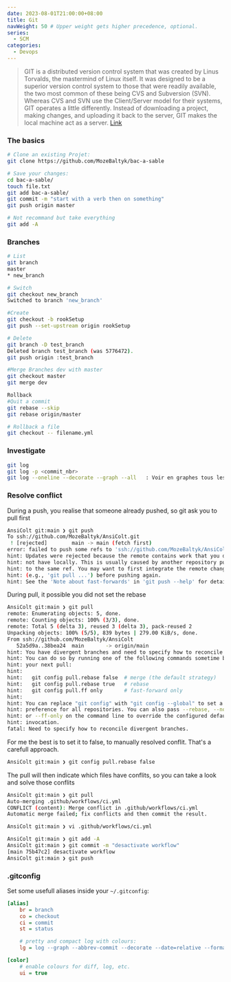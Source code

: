 ```yaml
---
date: 2023-08-01T21:00:00+08:00
title: Git
navWeight: 50 # Upper weight gets higher precedence, optional.
series:
  - SCM
categories:
  - Devops
---
```



> GIT is a distributed version control system that was created by Linus Torvalds, the mastermind of Linux itself. It was designed to be a superior version control system to those that were readily available, the two most common of these being CVS and Subversion (SVN).
> Whereas CVS and SVN use the Client/Server model for their systems, GIT operates a little differently. Instead of downloading a project, making changes, and uploading it back to the server, GIT makes the local machine act as a server.
> [Link](https://www.tecmint.com/install-git-to-create-and-share-your-own-projects-on-github-repository/)


### The basics

```bash
# Clone an existing Projet: 
git clone https://github.com/MozeBaltyk/bac-a-sable

# Save your changes:
cd bac-a-sable/
touch file.txt
git add bac-a-sable/
git commit -m "start with a verb then on something"
git push origin master

# Not recommand but take everything
git add -A
```

### Branches
```bash
# List 
git branch
master
* new_branch

# Switch
git checkout new_branch
Switched to branch 'new_branch'

#Create 
git checkout -b rookSetup
git push --set-upstream origin rookSetup

# Delete 
git branch -D test_branch
Deleted branch test_branch (was 5776472).
git push origin :test_branch

#Merge Branches dev with master
git checkout master 
git merge dev 

Rollback
#Quit a commit
git rebase --skip
git rebase origin/master

# Rollback a file
git checkout -- filename.yml
```

### Investigate

```bash
git log
git log -p <commit_nbr>
git log --oneline --decorate --graph --all   : Voir en graphes tous les commits 
```

### Resolve conflict 

During a push, you realise that someone already pushed, so git ask you to pull first
```bash
AnsiColt git:main ❯ git push
To ssh://github.com/MozeBaltyk/AnsiColt.git
 ! [rejected]        main -> main (fetch first)
error: failed to push some refs to 'ssh://github.com/MozeBaltyk/AnsiColt.git'
hint: Updates were rejected because the remote contains work that you do
hint: not have locally. This is usually caused by another repository pushing
hint: to the same ref. You may want to first integrate the remote changes
hint: (e.g., 'git pull ...') before pushing again.
hint: See the 'Note about fast-forwards' in 'git push --help' for details.
```

During pull, it possible you did not set the rebase
```bash
AnsiColt git:main ❯ git pull 
remote: Enumerating objects: 5, done.
remote: Counting objects: 100% (3/3), done.
remote: Total 5 (delta 3), reused 3 (delta 3), pack-reused 2
Unpacking objects: 100% (5/5), 839 bytes | 279.00 KiB/s, done.
From ssh://github.com/MozeBaltyk/AnsiColt
   52a5d9a..38bea24  main       -> origin/main
hint: You have divergent branches and need to specify how to reconcile them.
hint: You can do so by running one of the following commands sometime before
hint: your next pull:
hint:
hint:   git config pull.rebase false  # merge (the default strategy)
hint:   git config pull.rebase true   # rebase
hint:   git config pull.ff only       # fast-forward only
hint:
hint: You can replace "git config" with "git config --global" to set a default
hint: preference for all repositories. You can also pass --rebase, --no-rebase,
hint: or --ff-only on the command line to override the configured default per
hint: invocation.
fatal: Need to specify how to reconcile divergent branches.
```

For me the best is to set it to false, to manually resolved conflit. That's a carefull approach. 
```bash
AnsiColt git:main ❯ git config pull.rebase false
```

The pull will then indicate which files have conflits, so you can take a look and solve those conflits
```bash
AnsiColt git:main ❯ git pull
Auto-merging .github/workflows/ci.yml
CONFLICT (content): Merge conflict in .github/workflows/ci.yml
Automatic merge failed; fix conflicts and then commit the result.

AnsiColt git:main ❯ vi .github/workflows/ci.yml 

AnsiColt git:main ❯ git add -A
AnsiColt git:main ❯ git commit -m "desactivate workflow"
[main 75b47c2] desactivate workflow
AnsiColt git:main ❯ git push
```

### .gitconfig

Set some usefull aliases inside your `~/.gitconfig`:

```ini
[alias]
    br = branch
    co = checkout
    ci = commit
    st = status

    # pretty and compact log with colours:
    lg = log --graph --abbrev-commit --decorate --date=relative --format=format:'%C(bold blue)%h%C(reset) - %C(bold green)(%ar)%C(reset) %C(white)%s%C(reset) %C(dim white)- %an%C(reset)%C(bold yellow)%d%C(reset)'

[color]
    # enable colours for diff, log, etc.
    ui = true
```